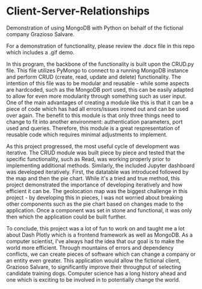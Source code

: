 # Client-Server-Relationships
Demonstration of using MongoDB with Python on behalf of the fictional company Grazioso Salvare.

For a demonstration of functionality, please review the .docx file in this repo which includes a .gif demo.

In this program, the backbone of the functionality is built upon the CRUD.py file. This file utilizes PyMongo to connect to a running MongoDB instance and perform CRUD (create, read, update and delete) functionality. The intention of this file was to be modular and reusable - while some aspects are hardcoded, such as the MongoDB port used, this can be easily adapted to allow for even more modularity through something such as user input. One of the main advantages of creating a module like this is that it can be a piece of code which has had all errors/issues ironed out and can be used over again. The benefit to this module is that only three things need to change to fit into another environment: authentication parameters, port used and queries. Therefore, this module is a great respresentation of reusable code which requires minimal adjustments to implement. 

As this project progressed, the most useful cycle of development was iterative. The CRUD module was built piece by piece and tested that the specific functionality, such as Read, was working properly prior to implementing additional methods. Similarly, the included Jupyter dashboard was developed iteratively. First, the datatable was introduced followed by the map and then the pie chart. While it's a tried and true method, this project demonstrated the importance of developing iteratively and how efficient it can be. The geolocation map was the biggest challenge in this project - by developing this in pieces, I was not worried about breaking other components such as the pie chart based on changes made to the application. Once a component was set in stone and functional, it was only then which the application could be built further.

To conclude, this project was a lot of fun to work on and taught me a lot about Dash Plotly which is a frontend framework as well as MongoDB. As a computer scientist, I've always had the idea that our goal is to make the world more efficient. Through mountains of errors and dependency conflicts, we can create pieces of software which can change a company or an entity even greater. This application would allow the fictional client, Grazioso Salvare, to significantly improve their throughput of selecting candidate training dogs. Computer science has a long history ahead and one which is exciting to be involved in to potentially change the world.
